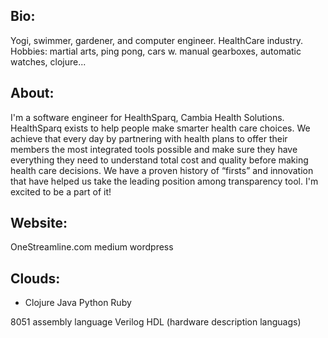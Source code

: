 ## Bio:
Yogi, swimmer, gardener, and computer engineer. HealthCare industry. Hobbies: martial arts, ping pong, cars w. manual gearboxes, automatic watches, clojure...

## About:
I'm a software engineer for HealthSparq, Cambia Health Solutions. HealthSparq exists to help people make smarter health care choices. We achieve that every day by partnering with health plans to offer their members the most integrated tools possible and make sure they have everything they need to understand total cost and quality before making health care decisions. We have a proven history of “firsts” and innovation that have helped us take the leading position among transparency tool. I'm excited to be a part of it! 

## Website: 
OneStreamline.com 
medium 
wordpress

## Clouds: 
- Clojure 
Java 
Python 
Ruby 

8051 assembly language 
Verilog HDL (hardware description languags) 
